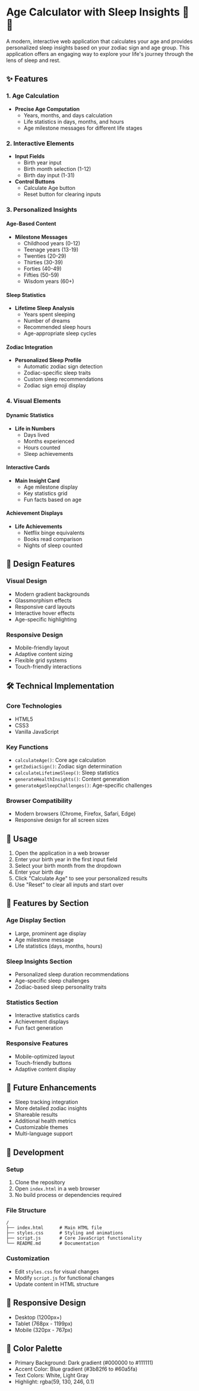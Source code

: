 # Age Calculator with Sleep Insights 🌙✨

A modern, interactive web application that calculates your age and provides personalized sleep insights based on your zodiac sign and age group. This application offers an engaging way to explore your life's journey through the lens of sleep and rest.

## ✨ Features

### 1. Age Calculation
- **Precise Age Computation**
  - Years, months, and days calculation
  - Life statistics in days, months, and hours
  - Age milestone messages for different life stages

### 2. Interactive Elements
- **Input Fields**
  - Birth year input
  - Birth month selection (1-12)
  - Birth day input (1-31)
- **Control Buttons**
  - Calculate Age button
  - Reset button for clearing inputs

### 3. Personalized Insights

#### Age-Based Content
- **Milestone Messages**
  - Childhood years (0-12)
  - Teenage years (13-19)
  - Twenties (20-29)
  - Thirties (30-39)
  - Forties (40-49)
  - Fifties (50-59)
  - Wisdom years (60+)

#### Sleep Statistics
- **Lifetime Sleep Analysis**
  - Years spent sleeping
  - Number of dreams
  - Recommended sleep hours
  - Age-appropriate sleep cycles

#### Zodiac Integration
- **Personalized Sleep Profile**
  - Automatic zodiac sign detection
  - Zodiac-specific sleep traits
  - Custom sleep recommendations
  - Zodiac sign emoji display

### 4. Visual Elements

#### Dynamic Statistics
- **Life in Numbers**
  - Days lived
  - Months experienced
  - Hours counted
  - Sleep achievements

#### Interactive Cards
- **Main Insight Card**
  - Age milestone display
  - Key statistics grid
  - Fun facts based on age

#### Achievement Displays
- **Life Achievements**
  - Netflix binge equivalents
  - Books read comparison
  - Nights of sleep counted

## 🎨 Design Features

### Visual Design
- Modern gradient backgrounds
- Glassmorphism effects
- Responsive card layouts
- Interactive hover effects
- Age-specific highlighting

### Responsive Design
- Mobile-friendly layout
- Adaptive content sizing
- Flexible grid systems
- Touch-friendly interactions

## 🛠 Technical Implementation

### Core Technologies
- HTML5
- CSS3
- Vanilla JavaScript

### Key Functions
- `calculateAge()`: Core age calculation
- `getZodiacSign()`: Zodiac sign determination
- `calculateLifetimeSleep()`: Sleep statistics
- `generateHealthInsights()`: Content generation
- `generateAgeSleepChallenges()`: Age-specific challenges

### Browser Compatibility
- Modern browsers (Chrome, Firefox, Safari, Edge)
- Responsive design for all screen sizes

## 🚀 Usage

1. Open the application in a web browser
2. Enter your birth year in the first input field
3. Select your birth month from the dropdown
4. Enter your birth day
5. Click "Calculate Age" to see your personalized results
6. Use "Reset" to clear all inputs and start over

## 💫 Features by Section

### Age Display Section
- Large, prominent age display
- Age milestone message
- Life statistics (days, months, hours)

### Sleep Insights Section
- Personalized sleep duration recommendations
- Age-specific sleep challenges
- Zodiac-based sleep personality traits

### Statistics Section
- Interactive statistics cards
- Achievement displays
- Fun fact generation

### Responsive Features
- Mobile-optimized layout
- Touch-friendly buttons
- Adaptive content display

## 🎯 Future Enhancements
- Sleep tracking integration
- More detailed zodiac insights
- Shareable results
- Additional health metrics
- Customizable themes
- Multi-language support

## 🔧 Development

### Setup
1. Clone the repository
2. Open `index.html` in a web browser
3. No build process or dependencies required

### File Structure
```
/
├── index.html      # Main HTML file
├── styles.css      # Styling and animations
├── script.js       # Core JavaScript functionality
└── README.md       # Documentation
```

### Customization
- Edit `styles.css` for visual changes
- Modify `script.js` for functional changes
- Update content in HTML structure

## 📱 Responsive Design
- Desktop (1200px+)
- Tablet (768px - 1199px)
- Mobile (320px - 767px)

## 🎨 Color Palette
- Primary Background: Dark gradient (#000000 to #111111)
- Accent Color: Blue gradient (#3b82f6 to #60a5fa)
- Text Colors: White, Light Gray
- Highlight: rgba(59, 130, 246, 0.1)
